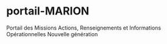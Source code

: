 # portail-MARION
Portail des Missions Actions, Renseignements et Informations Opérationnelles Nouvelle génération
